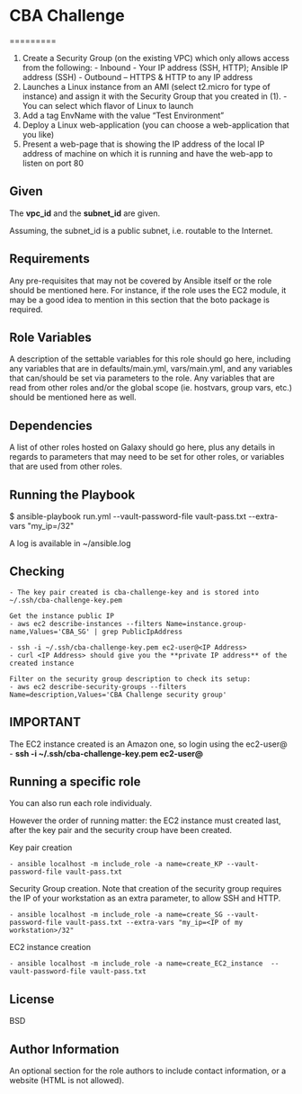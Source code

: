 # CBA Challenge
=========

   1. Create a Security Group (on the existing VPC) which only allows access from the following:
	- Inbound - Your IP address (SSH, HTTP); Ansible IP address (SSH)
	- Outbound – HTTPS & HTTP to any IP address
   2. Launches a Linux instance from an AMI (select t2.micro for type of instance) and assign it with the Security Group that you created in (1).
	- You can select which flavor of Linux to launch
   3. Add a tag EnvName with the value “Test Environment”
   4. Deploy a Linux web-application (you can choose a web-application that you like)
   5. Present a web-page that is showing the IP address of the local IP address of machine on which it is running and have the web-app to listen on port 80
 

Given
-----
The **vpc_id** and the **subnet_id** are given. 
	
Assuming, the subnet_id is a public subnet, i.e. routable to the Internet. 

Requirements
------------

Any pre-requisites that may not be covered by Ansible itself or the role should be mentioned here. For instance, if the role uses the EC2 module, it may be a good idea to mention in this section that the boto package is required.

Role Variables
--------------

A description of the settable variables for this role should go here, including any variables that are in defaults/main.yml, vars/main.yml, and any variables that can/should be set via parameters to the role. Any variables that are read from other roles and/or the global scope (ie. hostvars, group vars, etc.) should be mentioned here as well.

Dependencies
------------

A list of other roles hosted on Galaxy should go here, plus any details in regards to parameters that may need to be set for other roles, or variables that are used from other roles.

Running the Playbook 
--------------------
$ ansible-playbook run.yml --vault-password-file vault-pass.txt --extra-vars "my_ip=<IP of my workstation>/32" 

A log is available in ~/ansible.log 

Checking 
--------
	- The key pair created is cba-challenge-key and is stored into ~/.ssh/cba-challenge-key.pem

	Get the instance public IP 
	- aws ec2 describe-instances --filters Name=instance.group-name,Values='CBA_SG' | grep PublicIpAddress 

	- ssh -i ~/.ssh/cba-challenge-key.pem ec2-user@<IP Address> 
	- curl <IP Address> should give you the **private IP address** of the created instance 

	Filter on the security group description to check its setup: 
	- aws ec2 describe-security-groups --filters Name=description,Values='CBA Challenge security group'

IMPORTANT
---------
The EC2 instance created is an Amazon one, so login using the ec2-user@<IP address> 
	- **ssh -i ~/.ssh/cba-challenge-key.pem ec2-user@<IP Address>**

Running a specific role
-----------------------
You can also run each role individualy. 

However the order of running matter: the EC2 instance must created last, after the key pair and the security croup have been created. 

Key pair creation 

	- ansible localhost -m include_role -a name=create_KP --vault-password-file vault-pass.txt

Security Group creation. 
Note that creation of the security group requires the IP of your workstation as an extra parameter, to allow SSH and HTTP.

	- ansible localhost -m include_role -a name=create_SG --vault-password-file vault-pass.txt --extra-vars "my_ip=<IP of my workstation>/32"

EC2 instance creation

	- ansible localhost -m include_role -a name=create_EC2_instance  --vault-password-file vault-pass.txt

License
-------

BSD

Author Information
------------------

An optional section for the role authors to include contact information, or a website (HTML is not allowed).
